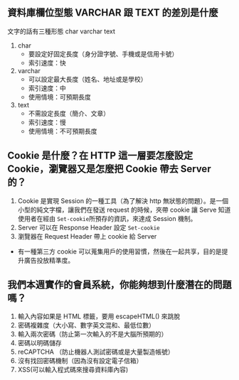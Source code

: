 ## 資料庫欄位型態 VARCHAR 跟 TEXT 的差別是什麼
文字的話有三種形態 char varchar text

1. char
	* 要設定好固定長度（身分證字號、手機或是信用卡號）
	* 索引速度：快
2. varchar 
	* 可以設定最大長度（姓名、地址或是學校）
	* 索引速度：中
	* 使用情境：可預期長度
3. text
	* 不需設定長度（簡介、文章）
	* 索引速度：慢
	* 使用情境：不可預期長度


## Cookie 是什麼？在 HTTP 這一層要怎麼設定 Cookie，瀏覽器又是怎麼把 Cookie 帶去 Server 的？

1. Cookie 是實現 Session 的一種工具（為了解決 http 無狀態的問題）。是一個小型的純文字檔，讓我們在發送 request 的時候，夾帶 cookie 讓 Serve 知道使用者在經由 `Set-cookie`所預存的資訊，來達成 Session 機制。
2. Server 可以在 Response Header 設定 `Set-cookie`
3. 瀏覽器在 Request Header 帶上 cookie 給 Server 

* 有一種第三方 cookie 可以蒐集用戶的使用習慣，然後在一起共享，目的是提升廣告投放精準度。

## 我們本週實作的會員系統，你能夠想到什麼潛在的問題嗎？
1. 輸入內容如果是 HTML 標籤，要用 escapeHTML() 來跳脫
2. 密碼複雜度（大小寫、數字英文混和、最低位數）
3. 輸入兩次密碼（防止第一次輸入的不是大腦所預期的）
4. 密碼以明碼儲存
3. reCAPTCHA （防止機器人測試密碼或是大量製造帳號）
4. 沒有找回密碼機制（因為沒有設定電子信箱）
5. XSS(可以輸入程式碼來搜尋資料庫內容)

